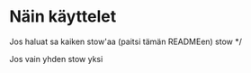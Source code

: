 # Näin käyttelet

Jos haluat sa kaiken stow'aa (paitsi tämän READMEen)
  stow */

Jos vain yhden
  stow yksi

